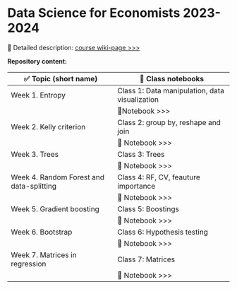 # Data Science for Economists 2023-2024 
🔗 Detailed description: [course wiki-page >>>](http://wiki.cs.hse.ru/Dse_2023-24)

**Repository content:**

| ✅  Topic (short name)|  📝  Class notebooks |
|--------|--------|
|  Week 1. Entropy |   Class 1: Data manipulation, data visualization |
|   |   🔗Notebook >>> |
|  Week 2. Kelly criterion |   Class 2: group by, reshape and join|
|   |   🔗 Notebook >>> |
|  Week 3. Trees |   Class 3: Trees|
|   |   🔗 Notebook >>> |
|  Week 4. Random Forest and data-splitting |   Class 4: RF, CV, feauture importance|
|   |   🔗 Notebook >>> |
|  Week 5. Gradient boosting |   Class 5: Boostings|
|   |   🔗 Notebook >>> |
|  Week 6. Bootstrap |   Class 6: Hypothesis testing|
|   |   🔗 Notebook >>> |
|  Week 7.  Matrices in regression |   Class 7: Matrices|
|   | 🔗 Notebook >>>   |
